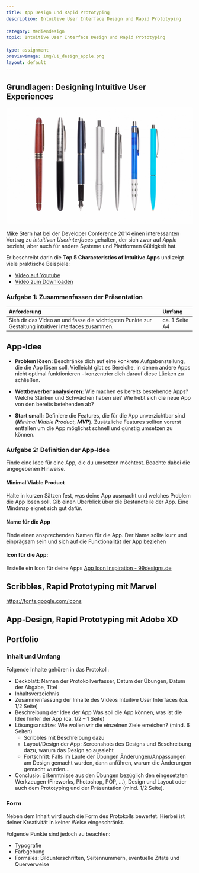 ```yaml
---
title: App Design und Rapid Prototyping
description: Intuitive User Interface Design und Rapid Prototyping

category: Mediendesign
topic: Intuitive User Interface Design und Rapid Prototyping

type: assignment
previewimage: img/ui_design_apple.png
layout: default
---
```



## Grundlagen: Designing Intuitive User Experiences

![Designing Intuitive User Experiences](img/ui_design_apple.png)

Mike Stern hat bei der Developer Conference 2014 einen interessanten Vortrag zu _intuitiven Userinterfaces_ gehalten, der sich zwar auf _Apple_ bezieht, aber auch für andere Systeme und Plattformen Gültigkeit hat.

Er beschreibt darin die __Top 5 Characteristics of Intuitive Apps__ und zeigt viele praktische Beispiele:

- [Video auf Youtube](https://www.youtube.com/watch?v=PtNJSrymZb8)
- [Video zum Downloaden](https://devstreaming-cdn.apple.com/videos/wwdc/2014/211xxmyz80g30i9/211/211_sd_designing_intuitive_user_experiences.mov?dl=1)

### Aufgabe 1: Zusammenfassen der Präsentation

| Anforderung | Umfang |
| :---  |:---|
| Sieh dir das Video an und fasse die wichtigsten Punkte zur Gestaltung intuitiver Interfaces zusammen.      | ca. 1 Seite A4 |

## App-Idee


- __Problem lösen:__ Beschränke dich auf eine konkrete Aufgabenstellung, die die App lösen soll. Vielleicht gibt es Bereiche, in denen andere Apps nicht optimal funktionieren - konzentrier dich darauf diese Lücken zu schließen.

- __Wettbewerber analysieren:__ Wie machen es bereits bestehende Apps? Welche Stärken und Schwächen haben sie? Wie hebt sich die neue App von den bereits betehenden ab?

- __Start small:__ Definiere die Features, die für die App unverzichtbar sind (_**M**inimal **V**iable **P**roduct_, _**MVP**_). Zusätzliche Features sollten vorerst entfallen um die App möglichst schnell und günstig umsetzen zu können.


### Aufgabe 2: Definition der App-Idee

Finde eine Idee für eine App, die du umsetzen möchtest. Beachte dabei die angegebenen Hinweise.


#### Minimal Viable Product
Halte in kurzen Sätzen fest, was deine App ausmacht und welches Problem die App lösen soll.
Gib einen Überblick über die Bestandteile der App. Eine Mindmap eignet sich gut dafür.

#### Name für die App

Finde einen ansprechenden Namen für die App. Der Name sollte kurz und einprägsam sein und sich auf die Funktionalität der App beziehen

#### Icon für die App:

Erstelle ein Icon für deine Apps
[App Icon Inspiration - 99designs.de](https://99designs.de/blog/design-kreativitaet/app-icon-inspiration/)


## Scribbles, Rapid Prototyping mit Marvel


https://fonts.google.com/icons

## App-Design, Rapid Prototyping mit Adobe XD

## Portfolio

### Inhalt und Umfang
Folgende Inhalte gehören in das Protokoll:
- Deckblatt: Namen der Protokollverfasser, Datum der Übungen, Datum der Abgabe, Titel
- Inhaltsverzeichnis
- Zusammenfassung der Inhalte des Videos Intuitive User Interfaces (ca. 1/2 Seite)
- Beschreibung der Idee der App
  Was soll die App können, was ist die Idee hinter der App (ca. 1/2 – 1 Seite)
- Lösungsansätze: Wie wollen wir die einzelnen Ziele erreichen? (mind. 6 Seiten)
    - Scribbles mit Beschreibung dazu
    - Layout/Design der App: Screenshots des Designs und Beschreibung dazu, warum
      das Design so aussieht
    - Fortschritt: Falls im Laufe der Übungen Änderungen/Anpassungen am Design
      gemacht wurden, dann anführen, warum die Änderungen gemacht wurden…
- Conclusio: Erkenntnisse aus den Übungen bezüglich den eingesetzten Werkzeugen
  (Fireworks, Photoshop, POP, …), Design und Layout oder auch dem Prototyping und der
  Präsentation (mind. 1/2 Seite).

### Form
Neben dem Inhalt wird auch die Form des Protokolls bewertet. Hierbei ist deiner Kreativität in
keiner Weise eingeschränkt.

Folgende Punkte sind jedoch zu beachten:
- Typografie
- Farbgebung
- Formales: Bildunterschriften, Seitennummern, eventuelle Zitate und Querverweise
